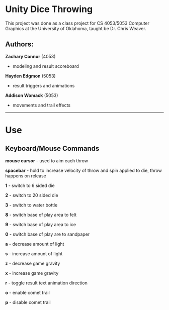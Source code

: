 # Unity Dice Throwing 

This project was done as a class project for CS 4053/5053 Computer Graphics at the University of Oklahoma, taught be Dr. Chris Weaver. 

## Authors:

**Zachary Connor** (4053)
* modeling and result scoreboard

**Hayden Edgmon** (5053)
* result triggers and animations

**Addison Womack** (5053)
* movements and trail effects

***

# Use

## Keyboard/Mouse Commands

**mouse cursor** - used to aim each throw

**spacebar** - hold to increase velocity of throw and spin applied to die, throw happens on release

**1** - switch to 6 sided die

**2** - switch to 20 sided die

**3** - switch to water bottle

**8** - switch base of play area to felt

**9** - switch base of play area to ice

**0** - switch base of play are to sandpaper

**a** - decrease amount of light

**s** - increase amount of light 

**z** - decrease game gravity

**x** - increase game gravity

**r** - toggle result text animation direction

**o** - enable comet trail 

**p** - disable comet trail



